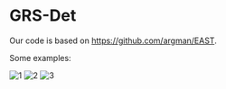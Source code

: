 # GRS-Det
Our code is based on https://github.com/argman/EAST.

Some examples:

![1](https://user-images.githubusercontent.com/34188839/121891541-25305600-cd4e-11eb-89af-c4ab83a1804a.png)
![2](https://user-images.githubusercontent.com/34188839/121891550-282b4680-cd4e-11eb-8c2d-b7eb40bcd2bd.png)
![3](https://user-images.githubusercontent.com/34188839/121891551-28c3dd00-cd4e-11eb-8f2f-ca3b164b9afd.png)
